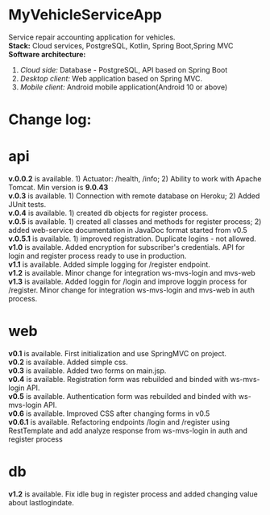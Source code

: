 # MyVehicleServiceApp
Service repair accounting application for vehicles.<br>
<b>Stack:</b> Cloud services, PostgreSQL, Kotlin, Spring Boot,Spring MVC<br>
<b>Software architecture:</b>
1. <i>Cloud side:</i> Database - PostgreSQL, API based on Spring Boot
2. <i>Desktop client:</i> Web application based on Spring MVC.
3. <i>Mobile client:</i> Android mobile application(Android 10 or above)<br>
# Change log:
# api
<b>v.0.0.2</b> is available. 1) Actuator: /health, /info; 2) Ability to work with Apache Tomcat. Min version is <b>9.0.43</b><br>
<b>v.0.3</b> is available. 1) Connection with remote database on Heroku; 2) Added JUnit tests.</b><br>
<b>v.0.4</b> is available. 1) created db objects for register process.<br>
<b>v.0.5</b> is available. 1) created all classes and methods for register process; 2) added web-service documentation in JavaDoc format 
started from v0.5<br>
<b>v.0.5.1</b> is available. 1) improved registration. Duplicate logins - not allowed.<br>
<b>v1.0</b> is available. Added encryption for subscriber's credentials. API for login and register process ready to use in production.<br>
<b>v1.1</b> is available. Added simple logging for /register endpoint.<br>
<b>v1.2</b> is available. Minor change for integration ws-mvs-login and mvs-web<br>
<b>v1.3</b> is available. Added loggin for /login and improve loggin process for /register.
Minor change for integration ws-mvs-login and mvs-web in auth process.
# web 
<b>v0.1</b> is available. First initialization and use SpringMVC on project.<br>
<b>v0.2</b> is available. Added simple css.<br>
<b>v0.3</b> is available. Added two forms on main.jsp.<br>
<b>v0.4</b> is available. Registration form was rebuilded and binded with ws-mvs-login API.<br>
<b>v0.5</b> is available. Authentication form was rebuilded and binded with ws-mvs-login API.<br>
<b>v0.6</b> is available. Improved CSS after changing forms in v0.5<br>
<b>v0.6.1</b> is available. Refactoring endpoints /login and /register using RestTemplate and 
              add analyze response from ws-mvs-login in auth and register process
# db
<b>v1.2</b> is available. Fix idle bug in register process and added changing value about lastlogindate.
